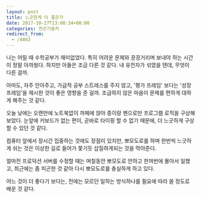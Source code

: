 ```yaml
---
layout: post
title: 느긋한게 더 좋은가
date: 2017-10-27T13:08:34+00:00
categories: 전산기술자
redirect_from:
  - /4863
---
```


나는 어릴 때 수학공부가 재미없었다. 특히 어려운 문제와 끙끙거리며 보내야 하는 시간이 정말 아까웠다. 하지만 아들은 조금 다른 것 같다. 내 유전자가 섞였을 텐데, 무엇이 다른 걸까.

아마도, 자주 안아주고, 가급적 공부 스트레스를 주지 않고, '평가 프레임' 보다는 '성장 프레임'을 제시한 것이 좋은 영향을 준 걸까. 조급하지 않은 마음이 문제를 편하게 대하게 해주는 것 같다.

오늘 낮에는 오랜만에 노트북없이 까페에 앉아 종이랑 펜으로만 프로그램 로직을 구상해 보았다. 눈앞에 키보드가 없는 편이, 곧바로 타이핑 할 수 없기 때문에, 더 느긋하게 구상할 수 있던 것 같다.

컴퓨터 앞에서 장시간 집중하는 것에도 장점이 있지만, 뽀모도로를 하며 한번씩 느긋하게 쉬는 것은 이상한 길로 들어가 쫓기듯 삽질하게되는 것을 막아준다.

얼마전 프로덕션 서버를 수정할 때는 며칠동안 뽀모도로 안하고 한꺼번에 몰아서 일했고, 최근에는 좀 피곤한 것 같아 다시 뽀모도로를 충실하게 하고 있다.

어느 것이 더 좋다기 보다는, 전에는 모르던 일하는 방식하나를 필요에 따라 쓸 정도로 배운 것 같다.
